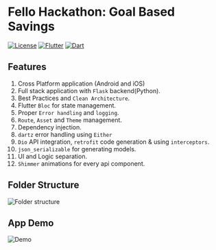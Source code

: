 # Fello Hackathon: Goal Based Savings

[![License](https://img.shields.io/badge/license-MIT-blue.svg)](LICENSE)
[![Flutter](https://img.shields.io/badge/flutter-%5E3.10.6-blue.svg)](https://flutter.dev)
[![Dart](https://img.shields.io/badge/dart-%5E3.0.6-blue.svg)](https://dart.dev)

## Features

1. Cross Platform application (Android and iOS)
2. Full stack application with `Flask` backend(Python).
3. Best Practices and `Clean Architecture`.
4. Flutter `Bloc` for state management.
5. Proper `Error handling` and `logging`.
6. `Route`, `Asset` and `Theme` management.
7. Dependency injection.
8. `dartz` error handling using `Either`
9. `Dio` API integration, `retrofit` code generation & using `interceptors`.
10. `json_serializable` for generating models.
11. UI and Logic separation.
12. `Shimmer` animations for every api component.

## Folder Structure
![Folder structure](https://raw.githubusercontent.com/YashMakan/flutter_form_kit/main/screenshots/image.png)

## App Demo
![Demo](https://raw.githubusercontent.com/YashMakan/flutter_form_kit/main/screenshots/demo.gif)